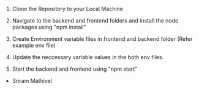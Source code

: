 1. Clone the Repository to your Local Machine

2. Navigate to the backend and frontend folders and install the node packages using "npm install"

3. Create Environment variable files in frontend and backend folder (Refer example env file)

4. Update the neccessary variable values in the both env files.

5. Start the backend and frontend using "npm start"

- Sriram Mathivel
